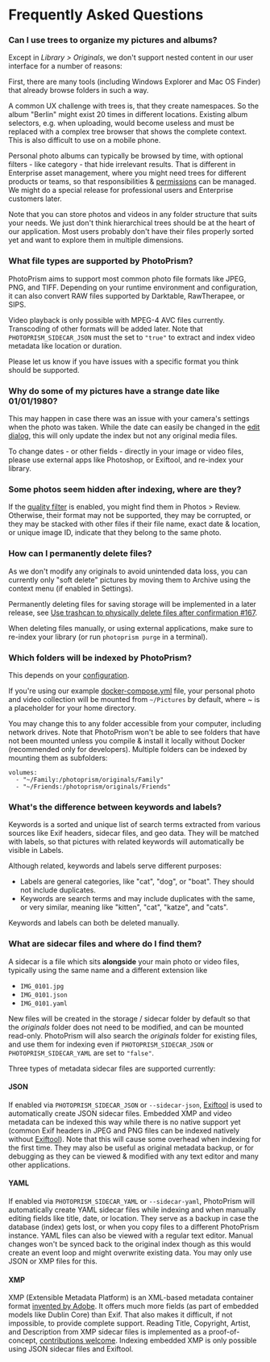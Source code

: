 # Frequently Asked Questions

### Can I use trees to organize my pictures and albums? ###

Except in *Library > Originals*, we don't support nested content in our user interface for a number of reasons:

First, there are many tools (including Windows Explorer and Mac OS Finder) that already browse folders in such a way.

A common UX challenge with trees is, that they create namespaces. So the album "Berlin" might exist 20 times
in different locations. 
Existing album selectors, e.g. when uploading, would become useless and must be replaced 
with a complex tree browser that shows the complete context. This is also difficult to use on a mobile phone.

Personal photo albums can typically be browsed by time, with optional filters - like category - that hide irrelevant results.
That is different in Enterprise asset management, where you might need trees for different products or teams, 
so that responsibilities & [permissions](https://github.com/photoprism/photoprism/issues/455#issuecomment-675859270) can be managed. 
We might do a special release for professional users and Enterprise customers later. 

Note that you can store photos and videos in any folder structure that suits your needs.
We just don't think hierarchical trees should be at the heart of our application.
Most users probably don't have their files properly sorted yet and want to explore them in multiple dimensions.

### What file types are supported by PhotoPrism? ###

PhotoPrism aims to support most common photo file formats like JPEG, PNG, and TIFF.
Depending on your runtime environment and configuration, it can also convert RAW files 
supported by Darktable, RawTherapee, or SIPS.

Video playback is only possible with MPEG-4 AVC files currently. Transcoding of other formats will be added later.
Note that `PHOTOPRISM_SIDECAR_JSON` must the set to `"true"` to extract and index video metadata like location or duration.

Please let us know if you have issues with a specific format you think should be supported.

### Why do some of my pictures have a strange date like 01/01/1980? ###

This may happen in case there was an issue with your camera's settings when the photo was taken.
While the date can easily be changed in the [edit dialog](organize/edit.md), this will only update the index 
but not any original media files.

To change dates - or other fields - directly in your image or video files, please use external apps 
like Photoshop, or Exiftool, and re-index your library.

### Some photos seem hidden after indexing, where are they? ###

If the [quality filter](organize/review.md) is enabled, you might find them in Photos > Review. Otherwise, their
format may not be supported, they may be corrupted, or they may be stacked with other files if their file name, 
exact date & location, or unique image ID, indicate that they belong to the same photo.

### How can I permanently delete files? ###

As we don't modify any originals to avoid unintended data loss, you can currently only "soft delete" pictures
by moving them to Archive using the context menu (if enabled in Settings).

Permanently deleting files for saving storage will be implemented in a later release,
see [Use trashcan to physically delete files after confirmation #167](https://github.com/photoprism/photoprism/issues/167).

When deleting files manually, or using external applications, make sure to re-index your library 
(or run `photoprism purge` in a terminal).

### Which folders will be indexed by PhotoPrism? ###

This depends on your [configuration](../getting-started/config-options.md).

If you're using our example [docker-compose.yml](../getting-started/docker-compose.md) file, your personal photo and video collection 
will be mounted from `~/Pictures` by default, where ~ is a placeholder for your home directory.

You may change this to any folder accessible from your computer, including network drives.
Note that PhotoPrism won't be able to see folders that have not been mounted unless you compile & install it locally
without Docker (recommended only for developers). Multiple folders can be indexed by mounting them as subfolders:

```
volumes:
  - "~/Family:/photoprism/originals/Family"
  - "~/Friends:/photoprism/originals/Friends"
``` 

### What's the difference between keywords and labels? ###

Keywords is a sorted and unique list of search terms extracted from various sources like Exif headers, sidecar files, 
and geo data.
They will be matched with labels, so that pictures with related keywords will automatically be visible in Labels. 

Although related, keywords and labels serve different purposes:

* Labels are general categories, like "cat", "dog", or "boat". They should not include duplicates.
* Keywords are search terms and may include duplicates with the same, or very similar, 
  meaning like "kitten", "cat", "katze", and "cats".

Keywords and labels can both be deleted manually.

### What are sidecar files and where do I find them? ###

A sidecar is a file which sits **alongside** your main photo or video files, 
typically using the same name and a different extension like 

 * `IMG_0101.jpg`
 * `IMG_0101.json`
 * `IMG_0101.yaml`

New files will be created in the storage / sidecar folder by default so that the *originals* folder 
does not need to be modified, and can be mounted read-only.
PhotoPrism will also search the *originals* folder for existing files, and use them for indexing 
even if `PHOTOPRISM_SIDECAR_JSON` or `PHOTOPRISM_SIDECAR_YAML` are set to `"false"`.

Three types of metadata sidecar files are supported currently:

#### JSON ####

If enabled via `PHOTOPRISM_SIDECAR_JSON` or `--sidecar-json`, [Exiftool](https://exiftool.org/) is used to 
automatically create JSON sidecar files. 
Embedded XMP and video metadata can be indexed this way while there is no native support yet (common Exif 
headers in JPEG and PNG files can be indexed natively without [Exiftool](https://exiftool.org/)).
Note that this will cause some overhead when indexing for the first time. 
They may also be useful as original metadata backup, or for debugging as they can be viewed & modified 
with any text editor and many other applications.

#### YAML ####

If enabled via `PHOTOPRISM_SIDECAR_YAML` or `--sidecar-yaml`, PhotoPrism will automatically create YAML sidecar
files while indexing and when manually editing fields like title, date, or location. They serve as a backup
in case the database (index) gets lost, or when you copy files to a different PhotoPrism instance.
YAML files can also be viewed with a regular text editor. Manual changes won't be synced back 
to the original index though as this would create an event loop and might overwrite existing data.
You may only use JSON or XMP files for this.

#### XMP ####

XMP (Extensible Metadata Platform) is an XML-based metadata container format 
[invented by Adobe](https://www.adobe.com/products/xmp.html). 
It offers much more fields (as part of embedded models like Dublin Core) than Exif. 
That also makes it difficult, if not impossible, to provide complete support.
Reading Title, Copyright, Artist, and Description from XMP sidecar files is implemented as a proof-of-concept, 
[contributions welcome](https://docs.photoprism.orig/developer-guide/metadata/xmp/).
Indexing embedded XMP is only possible using JSON sidecar files and Exiftool.
